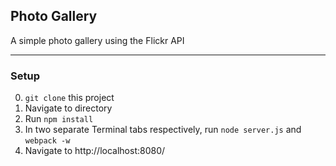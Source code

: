 ## Photo Gallery
A simple photo gallery using the Flickr API

---
### Setup

0. `git clone` this project
0. Navigate to directory
0. Run `npm install`
0. In two separate Terminal tabs respectively, run `node server.js` and `webpack -w`
0. Navigate to http://localhost:8080/
